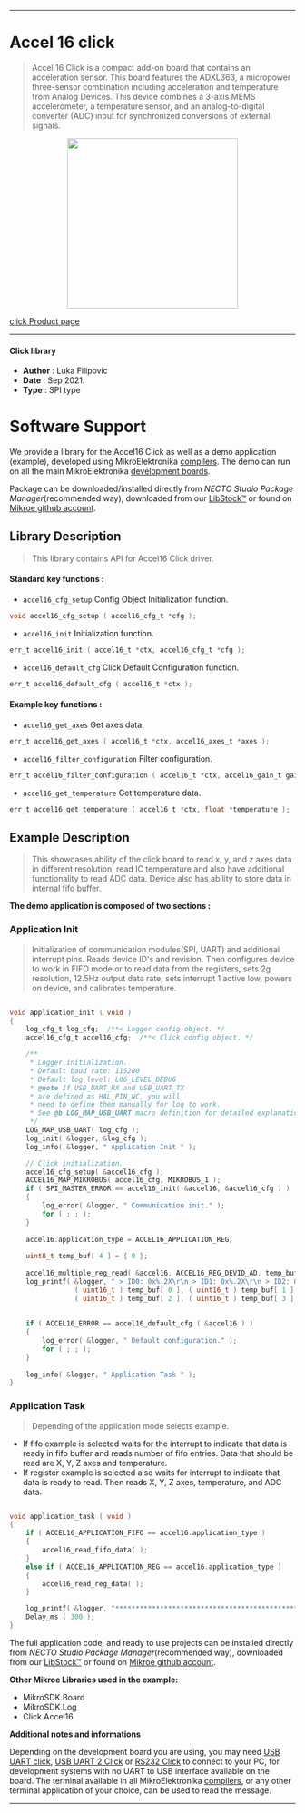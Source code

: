 
---
# Accel 16 click

> Accel 16 Click is a compact add-on board that contains an acceleration sensor. This board features the ADXL363, a micropower three-sensor combination including acceleration and temperature from Analog Devices. This device combines a 3-axis MEMS accelerometer, a temperature sensor, and an analog-to-digital converter (ADC) input for synchronized conversions of external signals.

<p align="center">
  <img src="https://download.mikroe.com/images/click_for_ide/accel16_click.png" height=300px>
</p>

[click Product page](https://www.mikroe.com/accel-16-click)

---


#### Click library

- **Author**        : Luka Filipovic
- **Date**          : Sep 2021.
- **Type**          : SPI type


# Software Support

We provide a library for the Accel16 Click
as well as a demo application (example), developed using MikroElektronika
[compilers](https://www.mikroe.com/necto-studio).
The demo can run on all the main MikroElektronika [development boards](https://www.mikroe.com/development-boards).

Package can be downloaded/installed directly from *NECTO Studio Package Manager*(recommended way), downloaded from our [LibStock&trade;](https://libstock.mikroe.com) or found on [Mikroe github account](https://github.com/MikroElektronika/mikrosdk_click_v2/tree/master/clicks).

## Library Description

> This library contains API for Accel16 Click driver.

#### Standard key functions :

- `accel16_cfg_setup` Config Object Initialization function.
```c
void accel16_cfg_setup ( accel16_cfg_t *cfg );
```

- `accel16_init` Initialization function.
```c
err_t accel16_init ( accel16_t *ctx, accel16_cfg_t *cfg );
```

- `accel16_default_cfg` Click Default Configuration function.
```c
err_t accel16_default_cfg ( accel16_t *ctx );
```

#### Example key functions :

- `accel16_get_axes` Get axes data.
```c
err_t accel16_get_axes ( accel16_t *ctx, accel16_axes_t *axes );
```

- `accel16_filter_configuration` Filter configuration.
```c
err_t accel16_filter_configuration ( accel16_t *ctx, accel16_gain_t gain, accel16_output_rate_t odr );
```

- `accel16_get_temperature` Get temperature data.
```c
err_t accel16_get_temperature ( accel16_t *ctx, float *temperature );
```

## Example Description

> This showcases ability of the click board to 
read x, y, and z axes data in different resolution,
read IC temperature and also have additional functionality
to read ADC data. Device also has ability to store data 
in internal fifo buffer.

**The demo application is composed of two sections :**

### Application Init

> Initialization of communication modules(SPI, UART) and 
additional interrupt pins. Reads device ID's and revision.
Then configures device to work in FIFO mode or to read data
from the registers, sets 2g resolution, 12.5Hz output data rate,
sets interrupt 1 active low, powers on device, and calibrates temperature.

```c

void application_init ( void )
{
    log_cfg_t log_cfg;  /**< Logger config object. */
    accel16_cfg_t accel16_cfg;  /**< Click config object. */

    /** 
     * Logger initialization.
     * Default baud rate: 115200
     * Default log level: LOG_LEVEL_DEBUG
     * @note If USB_UART_RX and USB_UART_TX 
     * are defined as HAL_PIN_NC, you will 
     * need to define them manually for log to work. 
     * See @b LOG_MAP_USB_UART macro definition for detailed explanation.
     */
    LOG_MAP_USB_UART( log_cfg );
    log_init( &logger, &log_cfg );
    log_info( &logger, " Application Init " );

    // Click initialization.
    accel16_cfg_setup( &accel16_cfg );
    ACCEL16_MAP_MIKROBUS( accel16_cfg, MIKROBUS_1 );
    if ( SPI_MASTER_ERROR == accel16_init( &accel16, &accel16_cfg ) )
    {
        log_error( &logger, " Communication init." );
        for ( ; ; );
    }
    
    accel16.application_type = ACCEL16_APPLICATION_REG;
    
    uint8_t temp_buf[ 4 ] = { 0 };
    
    accel16_multiple_reg_read( &accel16, ACCEL16_REG_DEVID_AD, temp_buf, 4 );
    log_printf( &logger, " > ID0: 0x%.2X\r\n > ID1: 0x%.2X\r\n > ID2: 0x%.2X\r\n > REV: 0x%.2X\r\n", 
                ( uint16_t ) temp_buf[ 0 ], ( uint16_t ) temp_buf[ 1 ], 
                ( uint16_t ) temp_buf[ 2 ], ( uint16_t ) temp_buf[ 3 ] );
    
    
    if ( ACCEL16_ERROR == accel16_default_cfg ( &accel16 ) )
    {
        log_error( &logger, " Default configuration." );
        for ( ; ; );
    }
    
    log_info( &logger, " Application Task " );
}

```

### Application Task

> Depending of the application mode selects example. 
 - If fifo example is selected waits for the interrupt 
     to indicate that data is ready  in fifo buffer and 
     reads number of fifo entries. Data that should be 
     read are X, Y, Z axes and temperature.
 - If register example is selected also waits for interrupt
     to indicate that data is ready to read. Then reads X, Y, Z
     axes, temperature, and ADC data.

```c

void application_task ( void )
{   
    if ( ACCEL16_APPLICATION_FIFO == accel16.application_type )
    {
        accel16_read_fifo_data( );
    }
    else if ( ACCEL16_APPLICATION_REG == accel16.application_type )
    {
        accel16_read_reg_data( );
    }

    log_printf( &logger, "********************************************************\r\n" );
    Delay_ms ( 300 );
}

```

The full application code, and ready to use projects can be installed directly from *NECTO Studio Package Manager*(recommended way), downloaded from our [LibStock&trade;](https://libstock.mikroe.com) or found on [Mikroe github account](https://github.com/MikroElektronika/mikrosdk_click_v2/tree/master/clicks).

**Other Mikroe Libraries used in the example:**

- MikroSDK.Board
- MikroSDK.Log
- Click.Accel16

**Additional notes and informations**

Depending on the development board you are using, you may need
[USB UART click](http://shop.mikroe.com/usb-uart-click),
[USB UART 2 Click](http://shop.mikroe.com/usb-uart-2-click) or
[RS232 Click](http://shop.mikroe.com/rs232-click) to connect to your PC, for
development systems with no UART to USB interface available on the board. The
terminal available in all MikroElektronika
[compilers](http://shop.mikroe.com/compilers), or any other terminal application
of your choice, can be used to read the message.

---
